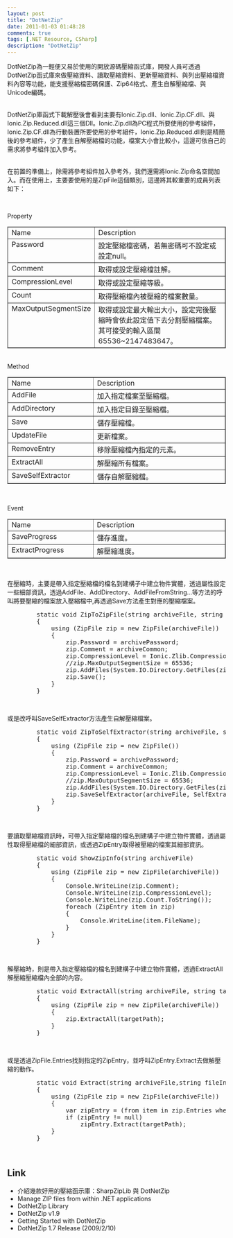 ```yaml
---
layout: post
title: "DotNetZip"
date: 2011-01-03 01:48:28
comments: true
tags: [.NET Resource, CSharp]
description: "DotNetZip"
---
```

<p>DotNetZip為一輕便又易於使用的開放源碼壓縮函式庫，開發人員可透過DotNetZip函式庫來做壓縮資料、讀取壓縮資料、更新壓縮資料、與列出壓縮檔資料內容等功能，能支援壓縮檔密碼保護、Zip64格式、產生自解壓縮檔、與Unicode編碼。</p>  <p>   <br />DotNetZip庫函式下載解壓後會看到主要有Ionic.Zip.dll、Ionic.Zip.CF.dll、與Ionic.Zip.Reduced.dll這三個Dll。Ionic.Zip.dll為PC程式所要使用的參考組件，Ionic.Zip.CF.dll為行動裝置所要使用的參考組件，Ionic.Zip.Reduced.dll則是精簡後的參考組件，少了產生自解壓縮檔的功能，檔案大小會比較小，這邊可依自己的需求將參考組件加入參考。</p>  <p>   <br />在前置的準備上，除需將參考組件加入參考外，我們還需將Ionic.Zip命名空間加入。而在使用上，主要要使用的是ZipFile這個類別，這邊將其較重要的成員列表如下：</p>  <p> </p>  <p>Property</p>  <table border="1" cellspacing="0" cellpadding="2" width="474"><tbody>     <tr>       <td valign="top" width="177">Name</td>        <td valign="top" width="294">Description</td>     </tr>      <tr>       <td valign="top" width="177">Password</td>        <td valign="top" width="294">設定壓縮檔密碼，若無密碼可不設定或設定null。</td>     </tr>      <tr>       <td valign="top" width="177">Comment</td>        <td valign="top" width="294">取得或設定壓縮檔註解。</td>     </tr>      <tr>       <td valign="top" width="177">CompressionLevel</td>        <td valign="top" width="294">取得或設定壓縮等級。</td>     </tr>      <tr>       <td valign="top" width="177">Count</td>        <td valign="top" width="294">取得壓縮檔內被壓縮的檔案數量。</td>     </tr>      <tr>       <td valign="top" width="177">MaxOutputSegmentSize</td>        <td valign="top" width="294">取得或設定最大輸出大小，設定完後壓縮時會依此設定值下去分割壓縮檔案。其可接受的輸入區間65536~2147483647。</td>     </tr>   </tbody></table>  <p>   <br />Method</p>  <table border="1" cellspacing="0" cellpadding="2" width="473"><tbody>     <tr>       <td valign="top" width="181">Name</td>        <td valign="top" width="290">Description</td>     </tr>      <tr>       <td valign="top" width="181">AddFile</td>        <td valign="top" width="290">加入指定檔案至壓縮檔。</td>     </tr>      <tr>       <td valign="top" width="181">AddDirectory</td>        <td valign="top" width="290">加入指定目錄至壓縮檔。</td>     </tr>      <tr>       <td valign="top" width="181">Save</td>        <td valign="top" width="290">儲存壓縮檔。</td>     </tr>      <tr>       <td valign="top" width="181">UpdateFile</td>        <td valign="top" width="290">更新檔案。</td>     </tr>      <tr>       <td valign="top" width="181">RemoveEntry</td>        <td valign="top" width="290">移除壓縮檔內指定的元素。</td>     </tr>      <tr>       <td valign="top" width="181">ExtractAll</td>        <td valign="top" width="290">解壓縮所有檔案。</td>     </tr>      <tr>       <td valign="top" width="181">SaveSelfExtractor</td>        <td valign="top" width="290">儲存自解壓縮檔。</td>     </tr>   </tbody></table>  <p> </p>  <p>Event</p>  <table border="1" cellspacing="0" cellpadding="2" width="470"><tbody>     <tr>       <td valign="top" width="180">Name</td>        <td valign="top" width="288">Description</td>     </tr>      <tr>       <td valign="top" width="180">SaveProgress</td>        <td valign="top" width="288">儲存進度。</td>     </tr>      <tr>       <td valign="top" width="180">ExtractProgress</td>        <td valign="top" width="288">解壓縮進度。</td>     </tr>   </tbody></table>  <p> </p>  <p>在壓縮時，主要是帶入指定壓縮檔的檔名到建構子中建立物件實體，透過屬性設定一些細部資訊，透過AddFile、AddDirectory、AddFileFromString...等方法的呼叫將要壓縮的檔案放入壓縮檔中,再透過Save方法產生對應的壓縮檔案。</p>  <div style="padding-bottom: 0px; margin: 0px; padding-left: 0px; padding-right: 0px; display: inline; float: none; padding-top: 0px" id="scid:812469c5-0cb0-4c63-8c15-c81123a09de7:6bcb5980-e143-4cfc-a44b-2f33338adc25" class="wlWriterSmartContent"><pre name="code" class="c#">        static void ZipToZipFile(string archiveFile, string archivePassword, string archiveCommon, string zipPath)
        {
            using (ZipFile zip = new ZipFile(archiveFile))
            {
                zip.Password = archivePassword;
                zip.Comment = archiveCommon;
                zip.CompressionLevel = Ionic.Zlib.CompressionLevel.BestCompression;
                //zip.MaxOutputSegmentSize = 65536;
                zip.AddFiles(System.IO.Directory.GetFiles(zipPath), string.Empty);
                zip.Save();
            }
        }</pre></div>

<p> </p>

<p>或是改呼叫SaveSelfExtractor方法產生自解壓縮檔案。</p>

<div style="padding-bottom: 0px; margin: 0px; padding-left: 0px; padding-right: 0px; display: inline; float: none; padding-top: 0px" id="scid:812469c5-0cb0-4c63-8c15-c81123a09de7:de82fd37-d191-4bd6-b283-6076e3572719" class="wlWriterSmartContent"><pre name="code" class="c#">        static void ZipToSelfExtractor(string archiveFile, string archivePassword, string archiveCommon, string zipPath)
        {
            using (ZipFile zip = new ZipFile())
            {
                zip.Password = archivePassword;
                zip.Comment = archiveCommon;
                zip.CompressionLevel = Ionic.Zlib.CompressionLevel.BestCompression;
                //zip.MaxOutputSegmentSize = 65536;
                zip.AddFiles(System.IO.Directory.GetFiles(zipPath), string.Empty);
                zip.SaveSelfExtractor(archiveFile, SelfExtractorFlavor.WinFormsApplication);
            }
        }</pre></div>

<p> </p>

<p>要讀取壓縮檔資訊時，可帶入指定壓縮檔的檔名到建構子中建立物件實體，透過屬性取得壓縮檔的細部資訊，或透過ZipEntry取得被壓縮的檔案其細部資訊。</p>

<div style="padding-bottom: 0px; margin: 0px; padding-left: 0px; padding-right: 0px; display: inline; float: none; padding-top: 0px" id="scid:812469c5-0cb0-4c63-8c15-c81123a09de7:1998792e-6851-4fca-928a-ebd7eb8cc88b" class="wlWriterSmartContent"><pre name="code" class="c#">        static void ShowZipInfo(string archiveFile)
        {
            using (ZipFile zip = new ZipFile(archiveFile))
            {
                Console.WriteLine(zip.Comment);
                Console.WriteLine(zip.CompressionLevel);
                Console.WriteLine(zip.Count.ToString());
                foreach (ZipEntry item in zip)
                {
                    Console.WriteLine(item.FileName);
                }
            }
        }</pre></div>

<p> </p>

<p>解壓縮時，則是帶入指定壓縮檔的檔名到建構子中建立物件實體，透過ExtractAll解壓縮壓縮檔內全部的內容。</p>

<div style="padding-bottom: 0px; margin: 0px; padding-left: 0px; padding-right: 0px; display: inline; float: none; padding-top: 0px" id="scid:812469c5-0cb0-4c63-8c15-c81123a09de7:40d24615-d561-454e-9e48-0d004b19cac0" class="wlWriterSmartContent"><pre name="code" class="c#">        static void ExtractAll(string archiveFile, string targetPath)
        {
            using (ZipFile zip = new ZipFile(archiveFile))
            {
                zip.ExtractAll(targetPath);
            }
        }</pre></div>

<p> </p>

<p>或是透過ZipFile.Entries找到指定的ZipEntry，並呼叫ZipEntry.Extract去做解壓縮的動作。</p>

<div style="padding-bottom: 0px; margin: 0px; padding-left: 0px; padding-right: 0px; display: inline; float: none; padding-top: 0px" id="scid:812469c5-0cb0-4c63-8c15-c81123a09de7:ef3d9268-49f8-411d-bd67-fafbb462b4f4" class="wlWriterSmartContent"><pre name="code" class="c#">        static void Extract(string archiveFile,string fileInArchive, string targetPath)
        {
            using (ZipFile zip = new ZipFile(archiveFile))
            {
                var zipEntry = (from item in zip.Entries where item.FileName == fileInArchive select item).FirstOrDefault();
                if (zipEntry != null)
                    zipEntry.Extract(targetPath);
            }
        }</pre></div>

<p> </p>

<h2>Link</h2>

<ul>
  <li>介紹幾款好用的壓縮函示庫：SharpZipLib 與 DotNetZip </li>

  <li>Manage ZIP files from within .NET applications </li>

  <li>DotNetZip Library </li>

  <li>DotNetZip v1.9 </li>

  <li>Getting Started with DotNetZip </li>

  <li>DotNetZip 1.7 Release (2009/2/10) </li>
</ul>